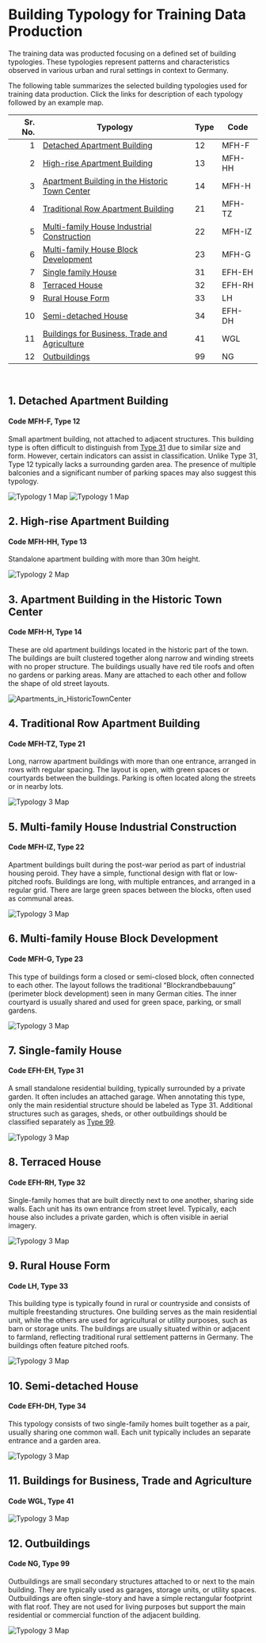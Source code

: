 # Building Typology for Training Data Production

The training data was producted focusing on a defined set of building typologies. These typologies represent patterns and characteristics observed in various urban and rural settings in context to Germany. 

The following table summarizes the selected building typologies used for training data production. Click the links for description of each typology followed by an example map.

| Sr. No. | Typology                                                                 | Type | Code    |
|--------:|--------------------------------------------------------------------------|------|---------|
| 1       | [Detached Apartment Building](#1-detached-apartment-building)           | 12   | MFH-F   |
| 2       | [High-rise Apartment Building](#2-high-rise-apartment-building)         | 13   | MFH-HH  |
| 3       | [Apartment Building in the Historic Town Center](#3-apartment-building-in-the-historic-town-center) | 14   | MFH-H   |
| 4       | [Traditional Row Apartment Building](#4-traditional-row-apartment-building) | 21   | MFH-TZ  |
| 5       | [Multi-family House Industrial Construction](#5-multi-family-house-industrial-construction) | 22   | MFH-IZ  |
| 6       | [Multi-family House Block Development](#6-multi-family-house-block-development) | 23   | MFH-G   |
| 7       | [Single family House](#7-single-family-house)                           | 31   | EFH-EH  |
| 8       | [Terraced House](#8-terraced-house)                                     | 32   | EFH-RH  |
| 9       | [Rural House Form](#9-rural-house-form)                                 | 33   | LH      |
|10       | [Semi-detached House](#10-semi-detached-house)                          | 34   | EFH-DH  |
|11       | [Buildings for Business, Trade and Agriculture](#11-buildings-for-business-trade-and-agriculture) | 41   | WGL     |
|12       | [Outbuildings](#12-outbuildings)                                        | 99   | NG      |


<p>&nbsp;</p>

## 1. Detached Apartment Building 
#### Code MFH-F, Type 12
Small apartment building, not attached to adjacent structures. This building type is often difficult to distinguish from [Type 31](#7-single-family-house) due to similar size and form. However, certain indicators can assist in classification. Unlike Type 31, Type 12 typically lacks a surrounding garden area. The presence of multiple balconies and a significant number of parking spaces may also suggest this typology.

![Typology 1 Map](Maps/Detached_Apartment_Building_small.png)
![Typology 1 Map](Maps/Detached_Apartment_Building.png)


## 2. High-rise Apartment Building 
#### Code MFH-HH, Type 13
Standalone apartment building with more than 30m height.  
 
![Typology 2 Map](Maps/High-rise_Apartment.png)


## 3. Apartment Building in the Historic Town Center
#### Code MFH-H, Type 14
These are old apartment buildings located in the historic part of the town. The buildings are built clustered together along narrow and winding streets with no proper structure. The buildings usually have red tile roofs and often no gardens or parking areas. Many are attached to each other and follow the shape of old street layouts. 

![Apartments_in_HistoricTownCenter](Maps/Apartments_in_HistoricTownCenter.png)


## 4. Traditional Row Apartment Building 
#### Code MFH-TZ, Type 21
Long, narrow apartment buildings with more than one entrance, arranged in rows with regular spacing. The layout is open, with green spaces or courtyards between the buildings. Parking is often located along the streets or in nearby lots.

![Typology 3 Map](Maps/Traditional_Row_Apartment_Building.png)


## 5. Multi-family House Industrial Construction
#### Code MFH-IZ, Type 22
Apartment buildings built during the post-war period as part of industrial housing peroid. They have a simple, functional design with flat or low-pitched roofs. Buildings are long, with multiple entrances, and arranged in a regular grid. There are large green spaces between the blocks, often used as communal areas.

![Typology 3 Map](Maps/Multifamily_house_industrial_Construction.png)


## 6. Multi-family House Block Development
#### Code MFH-G, Type 23
This type of buildings form a closed or semi-closed block, often connected to each other. The layout follows the traditional “Blockrandbebauung” (perimeter block development) seen in many German cities. The inner courtyard is usually shared and used for green space, parking, or small gardens.

![Typology 3 Map](Maps/Block_house_development.png)


## 7. Single-family House
#### Code EFH-EH, Type 31
A small standalone residential building, typically surrounded by a private garden. It often includes an attached garage. When annotating this type, only the main residential structure should be labeled as Type 31. Additional structures such as garages, sheds, or other outbuildings should be classified separately as [Type 99](#12-Outbuildings).
 
![Typology 3 Map](Maps/Single_family_house.png)


## 8. Terraced House
#### Code EFH-RH, Type 32
Single-family homes that are built directly next to one another, sharing side walls. Each unit has its own entrance from street level. Typically, each house also includes a private garden, which is often visible in aerial imagery.
  
![Typology 3 Map](Maps/Terraced_Houses.png)


## 9. Rural House Form
#### Code LH, Type 33
This building type is typically found in rural or countryside and consists of multiple freestanding structures. One building serves as the main residential unit, while the others are used for agricultural or utility purposes, such as barn or storage units. The buildings are usually situated within or adjacent to farmland, reflecting traditional rural settlement patterns in Germany. The buildings often feature pitched roofs.

![Typology 3 Map](Maps/Rural_house_form.png)


## 10. Semi-detached House 
#### Code EFH-DH, Type 34
This typology consists of two single-family homes built together as a pair, usually sharing one common wall. Each unit typically includes an separate entrance and a garden area.
 
![Typology 3 Map](Maps/Semi-detached_houses.png)


## 11. Buildings for Business, Trade and Agriculture
#### Code WGL, Type 41
  
![Typology 3 Map](path/to/map3.png)


## 12. Outbuildings
#### Code NG, Type 99
Outbuildings are small secondary structures attached to or next to the main building. They are typically used as garages, storage units, or utility spaces. Outbuildings are often single-story and have a simple rectangular footprint with flat roof. They are not used for living purposes but support the main residential or commercial function of the adjacent building.

![Typology 3 Map](Maps/Outbuildings.png)








